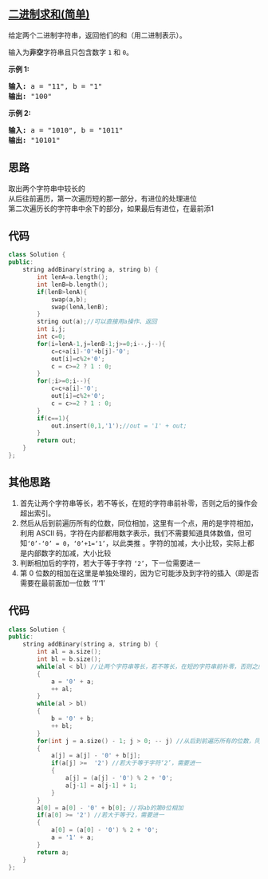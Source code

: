 ## [二进制求和(简单)](https://leetcode-cn.com/problems/add-binary/)
<p>给定两个二进制字符串，返回他们的和（用二进制表示）。</p>

<p>输入为<strong>非空</strong>字符串且只包含数字&nbsp;<code>1</code>&nbsp;和&nbsp;<code>0</code>。</p>

<p><strong>示例&nbsp;1:</strong></p>

<pre><strong>输入:</strong> a = "11", b = "1"
<strong>输出:</strong> "100"</pre>

<p><strong>示例&nbsp;2:</strong></p>

<pre><strong>输入:</strong> a = "1010", b = "1011"
<strong>输出:</strong> "10101"</pre>

## 思路
取出两个字符串中较长的  
从后往前遍历，第一次遍历短的那一部分，有进位的处理进位  
第二次遍历长的字符串中余下的部分，如果最后有进位，在最前添1

## 代码
```c++
class Solution {
public:
    string addBinary(string a, string b) {
        int lenA=a.length();
        int lenB=b.length();
        if(lenB>lenA){
            swap(a,b);
            swap(lenA,lenB);
        }
        string out(a);//可以直接用a操作、返回
        int i,j;
        int c=0;
        for(i=lenA-1,j=lenB-1;j>=0;i--,j--){
            c=c+a[i]-'0'+b[j]-'0';
            out[i]=c%2+'0';
            c = c>=2 ? 1 : 0;
        }
        for(;i>=0;i--){
            c=c+a[i]-'0';
            out[i]=c%2+'0';
            c = c>=2 ? 1 : 0;
        }
        if(c==1){
            out.insert(0,1,'1');//out = '1' + out;
        }
        return out;
    }
};
```
## 其他思路
1. 首先让两个字符串等长，若不等长，在短的字符串前补零，否则之后的操作会超出索引。
2. 然后从后到前遍历所有的位数，同位相加，这里有一个点，用的是字符相加，利用 ASCII 码，字符在内部都用数字表示，我们不需要知道具体数值，但可知`‘0’-‘0’ = 0`，`‘0’+1=‘1’`，以此类推 。字符的加减，大小比较，实际上都是内部数字的加减，大小比较
3. 判断相加后的字符，若大于等于字符 `‘2’`，下一位需要进一
4. 第 0 位数的相加在这里是单独处理的，因为它可能涉及到字符的插入（即是否需要在最前面加一位数 ‘1’‘1’

## 代码
```c++
class Solution {
public:
    string addBinary(string a, string b) {
        int al = a.size();
        int bl = b.size();
        while(al < bl) //让两个字符串等长，若不等长，在短的字符串前补零，否则之后的操作会超出索引
        {
            a = '0' + a;
            ++ al;
        }
        while(al > bl)
        {
            b = '0' + b;
            ++ bl;
        }
        for(int j = a.size() - 1; j > 0; -- j) //从后到前遍历所有的位数，同位相加
        {
            a[j] = a[j] - '0' + b[j];
            if(a[j] >=  '2') //若大于等于字符‘2’，需要进一
            {
                a[j] = (a[j] - '0') % 2 + '0';
                a[j-1] = a[j-1] + 1;
            }
        }
        a[0] = a[0] - '0' + b[0]; //将ab的第0位相加
        if(a[0] >= '2') //若大于等于2，需要进一
        {
            a[0] = (a[0] - '0') % 2 + '0';
            a = '1' + a;
        }
        return a;
    }
};
```